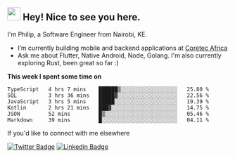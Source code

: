 <h2><img src="https://slackmojis.com/emojis/3643-cool-doge/download" width="30"/> Hey! Nice to see you here.</h2>

<p>I'm Philip, a Software Engineer from Nairobi, KE. 

- I’m currently building mobile and backend applications at [Coretec Africa](https://coretecafrica.com/)</br>
- Ask me about Flutter, Native Android, Node, Golang. I'm also currently exploring Rust, been great so far :)</p>

**This week I spent some time on**
<!--START_SECTION:waka-->

```text
TypeScript   4 hrs 7 mins    ██████▒░░░░░░░░░░░░░░░░░░   25.80 %
SQL          3 hrs 36 mins   █████▓░░░░░░░░░░░░░░░░░░░   22.56 %
JavaScript   3 hrs 5 mins    █████░░░░░░░░░░░░░░░░░░░░   19.39 %
Kotlin       2 hrs 21 mins   ███▓░░░░░░░░░░░░░░░░░░░░░   14.75 %
JSON         52 mins         █▒░░░░░░░░░░░░░░░░░░░░░░░   05.46 %
Markdown     39 mins         █░░░░░░░░░░░░░░░░░░░░░░░░   04.11 %
```

<!--END_SECTION:waka-->

If you'd like to connect with me elsewhere

[![Twitter Badge](https://img.shields.io/badge/-Twitter-1ca0f1?style=flat-square&labelColor=1ca0f1&logo=twitter&logoColor=white&link=https://twitter.com/_diogorodrigues)](https://twitter.com/kimathiphil)  [![Linkedin Badge](https://img.shields.io/badge/-LinkedIn-blue?style=flat-square&logo=Linkedin&logoColor=white&link=https://www.linkedin.com/in/philip-kimathi-2604a9114/)](https://www.linkedin.com/in/philip-kimathi-2604a9114/)
